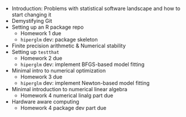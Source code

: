 - Introduction: Problems with statistical software landscape and how to start changing it
- Demystifying Git
- Setting up an R package repo 
  * Homework 1 due
  * `hiperglm` dev: package skeleton
- Finite precision arithmetic & Numerical stability
- Setting up `testthat`
  * Homework 2 due
  * `hiperglm` dev: implement BFGS-based model fitting
- Minimal intro to numerical optimization
  * Homework 3 due
  * `hiperglm` dev: implement Newton-based model fitting
- Minimal introduction to numerical linear algebra
  * Homework 4 numerical linalg part due
- Hardware aware computing
  * Homework 4 package dev part due
